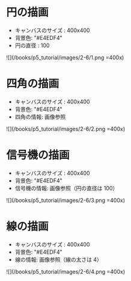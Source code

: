 # 円の描画

-   キャンバスのサイズ : 400x400
-   背景色: "#E4EDF4"
-   円の直径 : 100

![](/books/p5_tutorial/images/2-6/1.png =400x)

# 四角の描画

-   キャンバスのサイズ : 400x400
-   背景色: "#E4EDF4"
-   四角の情報: 画像参照

![](/books/p5_tutorial/images/2-6/2.png =400x)

# 信号機の描画

-   キャンバスのサイズ : 400x400
-   背景色: "#E4EDF4"
-   信号機の情報: 画像参照（円の直径は 100）

![](/books/p5_tutorial/images/2-6/3.png =400x)

# 線の描画

-   キャンバスのサイズ : 400x400
-   背景色: "#E4EDF4"
-   線の情報: 画像参照（線の太さは 4）

![](/books/p5_tutorial/images/2-6/4.png =400x)
